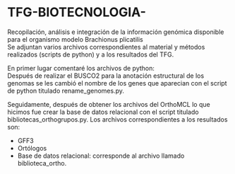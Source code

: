 # TFG-BIOTECNOLOGIA-
Recopilación, análisis e integración de la información genómica disponible para el organismo modelo Brachionus plicatilis  
Se adjuntan varios archivos correspondientes al material y métodos realizados (scripts de python) y a los resultados del TFG. 

En primer lugar comentaré los archivos de python:  
Después de realizar el BUSCO2 para la anotación estructural de los genomas se les cambió el nombre de los genes que aparecian con el script de python titulado rename_genomes.py. 

Seguidamente, después de obtener los archivos del OrthoMCL lo que hicimos fue crear la base de datos relacional con el script titulado bibliotecas_orthogrupos.py. Los archivos correspondientes a los resultados son:  
- GFF3 
- Ortólogos 
- Base de datos relacional: corresponde al archivo llamado biblioteca_ortho.
